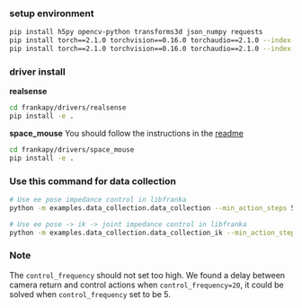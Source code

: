 ### setup environment
```bash
pip install h5py opencv-python transforms3d json_numpy requests
pip install torch==2.1.0 torchvision==0.16.0 torchaudio==2.1.0 --index-url https://download.pytorch.org/whl/cpu # cpu
pip install torch==2.1.0 torchvision==0.16.0 torchaudio==2.1.0 --index-url https://download.pytorch.org/whl/cu121 # gpu
```

### driver install

**realsense**
```bash 
cd frankapy/drivers/realsense 
pip install -e .
```

**space_mouse**
You should follow the instructions in the [readme](../../drivers/space_mouse/README.md)
```bash 
cd frankapy/drivers/space_mouse
pip install -e .
```

### Use this command for data collection
```bash 
# Use ee pose impedance control in libfranka 
python -m examples.data_collection.data_collection --min_action_steps 50 --max_action_steps 1000 --instruction test --task_name bingwen  --episode_idx 1

# Use ee pose -> ik -> joint impedance control in libfranka
python -m examples.data_collection.data_collection_ik --min_action_steps 50 --max_action_steps 1000 --instruction test --task_name bingwen  --episode_idx 1 pos_scale 0.015 rot_scale 0.025 
```

### Note

The `control_frequency` should not set too high. We found a delay between camera return and control actions when `control_frequency=20`, it could be solved when `control_frequency` set to be 5.